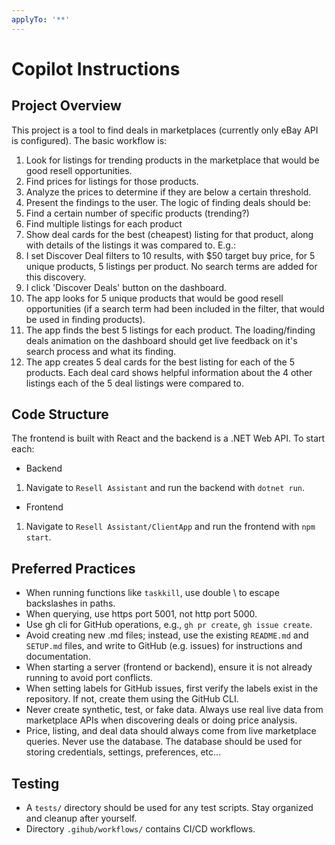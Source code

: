 ```yaml
---
applyTo: '**'
---
```

# Copilot Instructions

## Project Overview
This project is a tool to find deals in marketplaces (currently only eBay API is configured). The basic workflow is:
1. Look for listings for trending products in the marketplace that would be good resell opportunities.
2. Find prices for listings for those products.
3. Analyze the prices to determine if they are below a certain threshold.
4. Present the findings to the user.
The logic of finding deals should be:
1. Find a certain number of specific products (trending?)
2. Find multiple listings for each product
3. Show deal cards for the best (cheapest) listing for that product, along with details of the listings it was compared to.
E.g.:
1. I set Discover Deal filters to 10 results, with $50 target buy price, for 5 unique products, 5 listings per product. No search terms are added for this discovery.
2. I click 'Discover Deals' button on the dashboard.
3. The app looks for 5 unique products that would be good resell opportunities (if a search term had been included in the filter, that would be used in finding products).
4. The app finds the best 5 listings for each product. The loading/finding deals animation on the dashboard should get live feedback on it's search process and what its finding.
5. The app creates 5 deal cards for the best listing for each of the 5 products. Each deal card shows helpful information about the 4 other listings each of the 5 deal listings were compared to.

## Code Structure
The frontend is built with React and the backend is a .NET Web API. To start each:
- Backend
1. Navigate to `Resell Assistant` and run the backend with `dotnet run`.
- Frontend
1. Navigate to `Resell Assistant/ClientApp` and run the frontend with `npm start`.

## Preferred Practices
- When running functions like `taskkill`, use double \\ to escape backslashes in paths.
- When querying, use https port 5001, not http port 5000.
- Use gh cli for GitHub operations, e.g., `gh pr create`, `gh issue create`.
- Avoid creating new .md files; instead, use the existing `README.md` and `SETUP.md` files, and write to GitHub (e.g. issues) for instructions and documentation.
- When starting a server (frontend or backend), ensure it is not already running to avoid port conflicts.
- When setting labels for GitHub issues, first verify the labels exist in the repository. If not, create them using the GitHub CLI.
- Never create synthetic, test, or fake data. Always use real live data from marketplace APIs when discovering deals or doing price analysis.
- Price, listing, and deal data should always come from live marketplace queries. Never use the database. The database should be used for storing credentials, settings, preferences, etc...

## Testing
- A `tests/` directory should be used for any test scripts. Stay organized and cleanup after yourself.
- Directory `.gihub/workflows/` contains CI/CD workflows.
